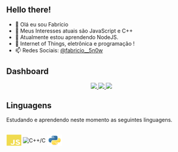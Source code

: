 ## Hello there!
- 👋 Olá eu sou Fabrício 
- 👀 Meus Interesses atuais são JavaScript e C++
- 🌱 Atualmente estou aprendendo NodeJS. 
- 💞️ Internet of Things, eletrônica e programação !
- 📫 Redes Sociais: <a href="https://www.instagram.com/fabricio__5n0w/">@fabricio__5n0w</a>

## Dashboard

<div align="center">
  <a href="https://github.com/FaSn0w">
   <! -- github stats -->
    <img height="150em" src="https://github-readme-stats-sigma-five.vercel.app/api?username=FaSn0w&count_private=true&include_all_commits=true&show_icons=true&&title_color=FF731D&text_color=bcbdb9&bg_color=22272e&cache_seconds=1800&locale=pt-br&hide_border=false&show_owner=true">
           <! -- language use -->
    <img height="150em" src="https://github-readme-stats-sigma-five.vercel.app/api/top-langs/?username=FaSn0w&theme=ayu-mirage&hide_border=false&&layout=compact&title_color=FF731D&text_color=bcbdb9&bg_color=22272e&cache_seconds=1800&locale=pt-br">    
           <! -- streak -->
    <img height="180em" src="https://github-readme-streak-stats.herokuapp.com?user=FaSn0w&theme=darcula&background=22272E&hide_border=false&border_radius=4.6&locale=pt-br&date_format=j%20M%5B%20Y%5D&stroke=FF731D&ring=C65917&fire=FF731D&currStreakNum=FFFFFF&sideNums=FFFFFF&currStreakLabel=FF731D&sideLabels=FF731D&dates=5F9DF7">
    
  </a>
</div>

## Linguagens  
Estudando e aprendendo neste momento as seguintes linguagens.

<div style="display: inline_block"><br>
   <img align="center" alt="Javascript" height="30" width="40" src="https://raw.githubusercontent.com/devicons/devicon/master/icons/javascript/javascript-plain.svg">
  <img align="center" alt="C++/C" height="30" width="40" src="https://cdn.jsdelivr.net/gh/devicons/devicon/icons/c/c-original.svg">  
  <img align="center" alt="Python" height="30" width="40" src="https://raw.githubusercontent.com/devicons/devicon/master/icons/python/python-original.svg">  
</div>
<!---
FaSn0w/FaSn0w is a ✨ special ✨ repository because its `README.md` (this file) appears on your GitHub profile.
You can click the Preview link to take a look at your changes.
--->
